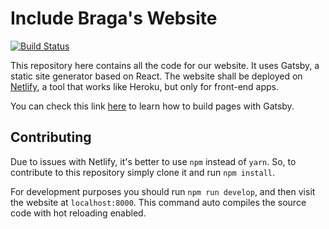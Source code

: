 # Include Braga's Website

[![Build Status](https://semaphoreci.com/api/v1/includebraga/includebraga-website/branches/master/badge.svg)](https://semaphoreci.com/includebraga/includebraga-website)

This repository here contains all the code for our website. It uses Gatsby, a static site generator based on React. The website shall be deployed on [Netlify](https://www.netlify.com), a tool that works like Heroku, but only for front-end apps.

You can check this link [here](https://www.gatsbyjs.org/docs/building-with-components/) to learn how to build pages with Gatsby.

## Contributing

Due to issues with Netlify, it's better to use `npm` instead of `yarn`. So, to contribute to this repository simply clone it and run `npm install`.

For development purposes you should run `npm run develop`, and then visit the website at `localhost:8000`. This command auto compiles the source code with hot reloading enabled.

